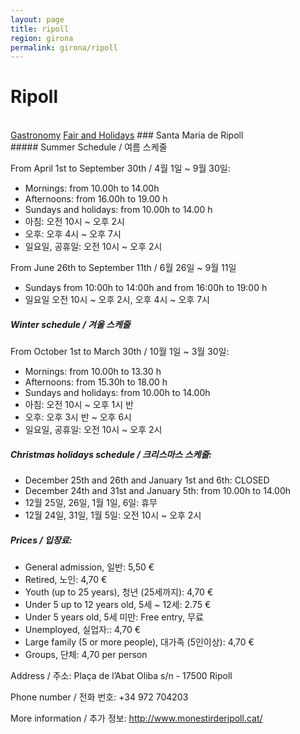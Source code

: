 ```yaml
---
layout: page
title: ripoll
region: girona
permalink: girona/ripoll
---
```


# Ripoll
<br>
<a class="btn btn-info" href="gastronomy" role="button">Gastronomy</a>
<a class="btn btn-info" href="fair_and_holiday" role="button">Fair and Holidays</a>
### Santa Maria de Ripoll
<br>
##### Summer Schedule / 여름 스케줄

From April 1st to September 30th / 4월 1일 ~ 9월 30일:
* Mornings: from 10.00h to 14.00h
* Afternoons: from 16.00h to 19.00 h
* Sundays and holidays: from 10.00h to 14.00 h
* 아침: 오전 10시 ~ 오후 2시
* 오후: 오후 4시 ~ 오후 7시
* 일요일, 공휴일: 오전 10시 ~ 오후 2시

From June 26th to September 11th / 6월 26일 ~ 9월 11일
* Sundays from 10:00h to 14:00h and from 16:00h to 19:00 h
* 일요일 오전 10시 ~ 오후 2시, 오후 4시 ~ 오후 7시

##### Winter schedule / 겨울 스케줄

From October 1st to March 30th / 10월 1일 ~ 3월 30일:
* Mornings: from 10.00h to 13.30 h
* Afternoons: from 15.30h to 18.00 h
* Sundays and holidays: from 10.00h to 14.00h
* 아침: 오전 10시 ~ 오후 1시 반
* 오후: 오후 3시 반 ~ 오후 6시
* 일요일, 공휴일: 오전 10시 ~ 오후 2시

##### Christmas holidays schedule / 크리스마스 스케줄:

* December 25th and 26th and January 1st and 6th: CLOSED
* December 24th and 31st and January 5th: from 10.00h to 14.00h
* 12월 25일, 26일, 1월 1일, 6일: 휴무
* 12월 24일, 31일, 1월 5일: 오전 10시 ~ 오후 2시

##### Prices / 입장료:

* General admission, 일반: 5,50 €
* Retired, 노인: 4,70 €
* Youth (up to 25 years), 청년 (25세까지): 4,70 €
* Under 5 up to 12 years old, 5세 ~ 12세: 2.75 €
* Under 5 years old, 5세 미만: Free entry, 무료
* Unemployed, 실업자:: 4,70 €
* Large family (5 or more people), 대가족 (5인이상): 4,70 €
* Groups, 단체: 4,70 per person

Address / 주소: Plaça de l’Abat Oliba s/n - 17500 Ripoll

Phone number / 전화 번호: +34 972 704203

More information / 추가 정보: <http://www.monestirderipoll.cat/>

​
